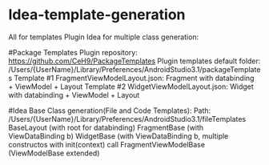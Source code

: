 # Idea-template-generation
All for templates
Plugin Idea for multiple class generation:

#Package Templates
Plugin repository: https://github.com/CeH9/PackageTemplates
Plugin templates default folder: /Users/{UserName}/Library/Preferences/AndroidStudio3.1/packageTemplates
Template #1 FragmentViewModelLayout.json: Fragment with databinding + ViewModel + Layout
Template #2 WidgetViewModelLayout.json: Widget with databinding + ViewModel + Layout

#Idea Base Class generation(File and Code Templates):
Path: /Users/{UserName}/Library/Preferences/AndroidStudio3.1/fileTemplates
BaseLayout (with <layout> root for databinding)
FragmentBase (with ViewDataBinding b)
WidgetBase (with ViewDataBinding b, multiple constructos with init(context) call
FragmentViewModelBase (ViewModelBase extended)
